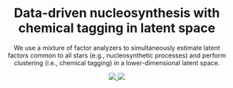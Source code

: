 <h1 align="center">
  Data-driven nucleosynthesis with chemical tagging in latent space 
</h1>
<p align="center">
  We use a mixture of factor analyzers to simultaneously estimate latent factors common to all stars (e.g., nucleosynthetic processes) and perform clustering (i.e., chemical tagging) in a lower-dimensional latent space.
</p>
<p align="center">
  <a href="https://travis-ci.org/andycasey/mcfa/">
    <img src="https://img.shields.io/travis/andycasey/mcfa/master.svg"/>
  </a>
  <a href="https://github.com/andycasey/mcfa/raw/master-pdf/ms.pdf">
    <img src="https://img.shields.io/badge/read-the_paper-blue.svg?style=flat"/>
  </a>
</p>

